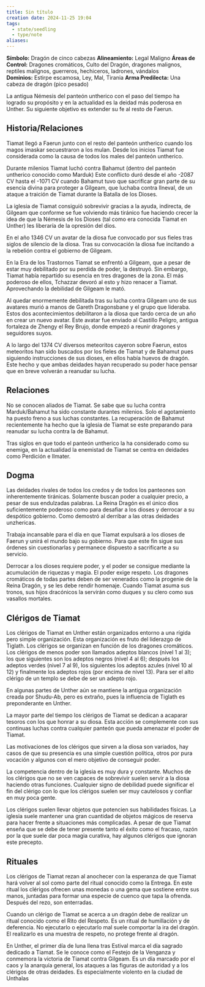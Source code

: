 ```yaml
---
title: Sin título
creation date: 2024-11-25 19:04
tags:
  - state/seedling
  - type/note
aliases:
---
```

**Símbolo:** Dragón de cinco cabezas
**Alineamiento:** Legal Maligno
**Áreas de Control:** Dragones cromáticos, Culto del Dragón, dragones malignos, reptiles malignos, guerreros, hechiceros, ladrones, vándalos
**Dominios:** Estirpe escamosa, Ley, Mal, Tirania
**Arma Predilecta:** Una cabeza de dragón (pico pesado)

La antigua Némesis del panteón untherico con el paso del tiempo ha logrado su propósito y en la actualidad es la deidad más poderosa en Unther. Su siguiente objetivo es extender su fe al resto de Faerun.

## Historia/Relaciones

Tiamat llegó a Faerun junto con el resto del panteón untherico cuando los magos imaskar secuestraron a los mulan. Desde los inicios Tiamat fue considerada como la causa de todos los males del panteón untherico.

Durante milenios Tiamat luchó contra Bahamut (dentro del panteón untherico conocido como Marduk) Este conflicto duró desde el año -2087 CV hasta el -1071 CV cuando Bahamut tuvo que sacrificar gran parte de su esencia divina para proteger a Gilgeam, que luchaba contra Ilneval, de un ataque a traición de Tiamat durante la Batalla de los Dioses.

La iglesia de Tiamat consiguió sobrevivir gracias a la ayuda, indirecta, de Gilgeam que conforme se fue volviendo más tiránico fue haciendo crecer la idea de que la Némesis de los Dioses (tal como era conocida Tiamat en Unther) les liberaría de la opresión del dios.

En el año 1346 CV un avatar de la diosa fue convocado por sus fieles tras siglos de silencio de la diosa. Tras su convocación la diosa fue incitando a la rebelión contra el gobierno de Gilgeam.

En la Era de los Trastornos Tiamat se enfrentó a Gilgeam, que a pesar de estar muy debilitado por su perdida de poder, la destruyó. Sin embargo, Tiamat había repartido su esencia en tres dragones de la zona. El más poderoso de ellos, Tchazzar devoró al esto y hizo renacer a Tiamat. Aprovechando la debilidad de Gilgeam le mató.

Al quedar enormemente debilitada tras su lucha contra Gilgeam uno de sus avatares murió a manos de Gareth Dragonsbane y el grupo que lideraba. Estos dos acontecimientos debilitaron a la diosa que tardo cerca de un año en crear un nuevo avatar. Este avatar fue enviado al Castillo Peligro, antigua fortaleza de Zhengy el Rey Brujo, donde empezó a reunir dragones y seguidores suyos.

A lo largo del 1374 CV diversos meteoritos cayeron sobre Faerun, estos meteoritos han sido buscados por los fieles de Tiamat y de Bahamut pues siguiendo instrucciones de sus dioses, en ellos había huevos de dragón. Este hecho y que ambas deidades hayan recuperado su poder hace pensar que en breve volverán a reanudar su lucha.

## Relaciones

No se conocen aliados de Tiamat. Se sabe que su lucha contra Marduk/Bahamut ha sido constante durantes milenios. Solo el agotamiento ha puesto freno a sus luchas constantes. La recuperación de Bahamut recientemente ha hecho que la iglesia de Tiamat se este preparando para reanudar su lucha contra la de Bahamut.

Tras siglos en que todo el panteón untherico la ha considerado como su enemiga, en la actualidad la enemistad de Tiamat se centra en deidades como Perdición e Ilmater.

## Dogma

Las deidades rivales de todos los credos y de todos los panteones son inherentemente tiránicas. Solamente buscan poder a cualquier precio, a pesar de sus endulzadas palabras. La Reina Dragón es el único dios suficientemente poderoso como para desafiar a los dioses y derrocar a su despótico gobierno. Como demostró al derribar a las otras deidades unzhericas.

Trabaja incansable para el día en que Tiamat expulsará a los dioses de Faerun y unirá el mundo bajo su gobierno. Para que este fin sigue sus órdenes sin cuestionarlas y permanece dispuesto a sacrificarte a su servicio.

Derrocar a los dioses requiere poder, y el poder se consigue mediante la acumulación de riquezas y magia. El poder exige respeto. Los dragones cromáticos de todas partes deben de ser venerados como la progenie de la Reina Dragón, y se les debe rendir homenaje. Cuando Tiamat asuma sus tronos, sus hijos dracónicos la servirán como duques y su clero como sus vasallos mortales.

## Clérigos de Tiamat

Los clérigos de Tiamat en Unther están organizados entorno a una rígida pero simple organización. Esta organización es fruto del liderazgo de Tiglath. Los clérigos se organizan en función de los dragones cromáticos. Los clérigos de menos poder son llamados adeptos blancos (nivel 1 al 3); los que siguientes son los adeptos negros (nivel 4 al 6); después los adeptos verdes (nivel 7 al 9), los siguientes los adeptos azules (nivel 10 al 12) y finalmente los adeptos rojos (por encima de nivel 13). Para ser el alto clérigo de un templo se debe de ser un adepto rojo.

En algunas partes de Unther aún se mantiene la antigua organización creada por Shudu-Ab, pero es extraño, pues la influencia de Tiglath es preponderante en Unther.

La mayor parte del tiempo los clérigos de Tiamat se dedican a acaparar tesoros con los que honrar a su diosa. Esta acción se complemente con sus continuas luchas contra cualquier panteón que pueda amenazar el poder de Tiamat.

Las motivaciones de los clérigos que sirven a la diosa son variados, hay casos de que su presencia es una simple cuestión política, otros por pura vocación y algunos con el mero objetivo de conseguir poder.

La competencia dentro de la iglesia es muy dura y constante. Muchos de los clérigos que no se ven capaces de sobrevivir suelen servir a la diosa haciendo otras funciones. Cualquier signo de debilidad puede significar el fin del clérigo con lo que los clérigos suelen ser muy cautelosos y confiar en muy poca gente.

Los clérigos suelen llevar objetos que potencien sus habilidades físicas. La iglesia suele mantener una gran cuantidad de objetos mágicos de reserva para hacer frente a situaciones más complicadas. A pesar de que Tiamat enseña que se debe de tener presente tanto el éxito como el fracaso, razón por la que suele dar poca magia curativa, hay algunos clérigos que ignoran este precepto.

## Rituales

Los clérigos de Tiamat rezan al anochecer con la esperanza de que Tiamat hará volver al sol como parte del ritual conocido como la Entrega. En este ritual los clérigos ofrecen unas monedas o una gema que sostiene entre sus manos, juntadas para formar una especie de cuenco que tapa la ofrenda. Después del rezo, son enterradas.

Cuando un clérigo de Tiamat se acerca a un dragón debe de realizar un ritual conocido como el Rito del Respeto. Es un ritual de humillación y de deferencia. No ejecutarlo o ejecutarlo mal suele comportar la ira del dragón. El realizarlo es una muestra de respeto, no protege frente al dragón.

En Unther, el primer día de luna llena tras Estival marca el día sagrado dedicado a Tiamat. Se le conoce como el Festejo de la Venganza y conmemora la victoria de Tiamat contra Gilgeam. Es un día marcado por el caos y la anarquía general, los ataques a las figuras de autoridad y a los clérigos de otras deidades. Es especialmente violento en la ciudad de Unthalas